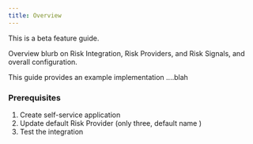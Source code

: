 ```yaml
---
title: Overview
---
```


<ApiLifecycle access="beta" /> This is a beta feature guide.

Overview blurb on Risk Integration, Risk Providers, and Risk Signals, and overall configuration.

This guide provides an example implementation ....blah

### Prerequisites


1. Create self-service application
2. Update default Risk Provider (only three, default name )
3. Test the integration